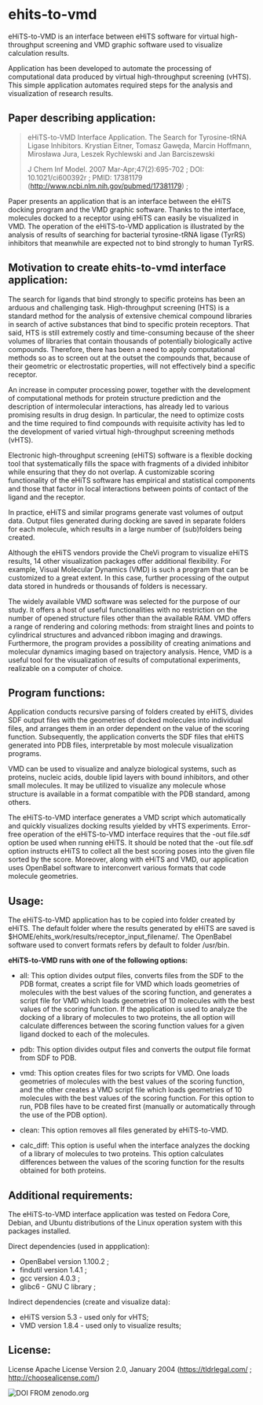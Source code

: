 ehits-to-vmd
============

eHiTS-to-VMD is an interface between eHiTS software for virtual high-throughput screening and VMD graphic software used to visualize calculation results.

Application has been developed to automate the processing of computational data produced by virtual high-throughput screening (vHTS).
This simple application automates required steps for the analysis and visualization of research results. 


Paper describing application:
---------------------------------------------

> eHiTS-to-VMD Interface Application. The Search for Tyrosine-tRNA Ligase Inhibitors.
> Krystian Eitner, Tomasz Gawęda, Marcin Hoffmann, Mirosława Jura, Leszek Rychlewski and Jan Barciszewski
>
> J Chem Inf Model. 2007 Mar-Apr;47(2):695-702 ;
> DOI: 10.1021/ci600392r ;
> PMID: 17381179 (http://www.ncbi.nlm.nih.gov/pubmed/17381179) ;


Paper presents an application that is an interface between the eHiTS docking program and the VMD graphic software. 
Thanks to the interface, molecules docked to a receptor using eHiTS can easily be visualized in VMD. 
The operation of the eHiTS-to-VMD application is illustrated by the analysis of results of searching for bacterial tyrosine-tRNA ligase (TyrRS) inhibitors that meanwhile are expected not to bind strongly to human TyrRS.




Motivation to create ehits-to-vmd interface application:
------------------------------------------------------------

The search for ligands that bind strongly to specific proteins has been an arduous and challenging task. 
High-throughput screening (HTS) is a standard method for the analysis of extensive chemical compound libraries in search of active substances that bind to specific protein receptors.
That said, HTS is still extremely costly and time-consuming because of the sheer volumes of libraries that contain thousands of potentially biologically active compounds.
Therefore, there has been a need to apply computational methods so as to screen out at the outset the compounds that, because of their geometric or electrostatic properties, will not effectively bind a specific receptor.

An increase in computer processing power, together with the development of computational methods for protein structure prediction and the description of intermolecular interactions, has already led to various promising results in drug design. 
In particular, the need to optimize costs and the time required to find compounds with requisite activity has led to the development of varied virtual high-throughput screening methods (vHTS).


Electronic high-throughput screening (eHiTS) software is a flexible docking tool that systematically fills the space with fragments of a divided inhibitor while ensuring that they do not overlap. 
A customizable scoring functionality of the eHiTS software has empirical and statistical components and those that factor in local interactions between points of contact of the ligand and the receptor. 

In practice, eHiTS and similar programs generate vast volumes of output data. 
Output files generated during docking are saved in separate folders for each molecule, which results in a large number of (sub)folders being created.

Although the eHiTS vendors provide the CheVi program to visualize eHiTS results, 14 other visualization packages offer
additional flexibility. For example, Visual Molecular Dynamics (VMD) is such a program that can be customized to a great extent. 
In this case, further processing of the output data stored in hundreds or thousands of folders is necessary.

The widely available VMD software was selected for the purpose of our study. It offers a host of useful functionalities with no restriction on the number of opened structure files other than the available RAM. 
VMD offers a range of rendering and coloring methods: from straight lines and points to cylindrical structures and advanced ribbon imaging and drawings.
Furthermore, the program provides a possibility of creating animations and molecular dynamics imaging based on trajectory analysis. Hence, VMD is a useful tool for the visualization of results of computational experiments, realizable on a computer of choice. 



Program functions:
----------------------

Application conducts recursive parsing of folders created by eHiTS, divides SDF output files with the geometries of docked molecules into individual files, and arranges them in an order dependent on the value of the scoring function. 
Subsequently, the application converts the SDF files that eHiTS generated into PDB files, interpretable by most molecule visualization programs. 

VMD can be used to visualize and analyze biological systems, such as proteins, nucleic acids, double lipid layers with bound inhibitors, and other small molecules. It may be utilized to visualize any molecule whose structure is available in a format compatible with the PDB standard, among others. 


The eHiTS-to-VMD interface generates a VMD script which automatically and quickly visualizes docking results yielded by vHTS experiments. 
Error-free operation of the eHiTS-to-VMD interface requires that the -out file.sdf option be used when running eHiTS. 
It should be noted that the -out file.sdf option instructs eHiTS to collect all the best scoring poses into the given file sorted
by the score. Moreover, along with eHiTS and VMD, our application uses OpenBabel software to interconvert various formats that code molecule geometries.


Usage:
-------------

The eHiTS-to-VMD application has to be copied into folder created by eHiTS. The default folder where the results generated by eHiTS are saved is $HOME/ehits_work/results/receptor_input_filename/. The OpenBabel software used to convert formats refers by default to folder /usr/bin. 

**eHiTS-to-VMD runs with one of the following options:**

* all: This option divides output files, converts files from the SDF to the PDB format, creates a script file for VMD which loads geometries of molecules with the best values of the scoring function, and generates a script file for VMD which loads geometries of 10 molecules with the best values of the scoring function. 
If the application is used to analyze the docking of a library of molecules to two proteins, the all option will calculate differences between the scoring function values for a given ligand docked to each of the molecules.

* pdb: This option divides output files and converts the output file format from SDF to PDB.

* vmd: This option creates files for two scripts for VMD.
One loads geometries of molecules with the best values of the scoring function, and the other creates a VMD script file which loads geometries of 10 molecules with the best values of the scoring function. For this option to run, PDB files have to be created first (manually or automatically through the use of the PDB option).

* clean: This option removes all files generated by eHiTS-to-VMD.

* calc_diff: This option is useful when the interface analyzes the docking of a library of molecules to two proteins. 
This option calculates differences between the values of the scoring function for the results obtained for both proteins.


Additional requirements:
--------------------------

The eHiTS-to-VMD interface application was tested on Fedora Core, Debian, and Ubuntu distributions of the Linux operation system with 
this packages installed.

Direct dependencies (used in appplication):

 * OpenBabel version 1.100.2 ;
 * findutil version 1.4.1 ;
 * gcc version 4.0.3 ;
 * glibc6 - GNU C library ;

Indirect dependencies (create and visualize data):

 * eHiTS version 5.3 - used only for vHTS;
 * VMD version 1.8.4 - used only to visualize results; 

License:
-------------

License Apache License Version 2.0, January 2004 (https://tldrlegal.com/ ; http://choosealicense.com/)


![DOI FROM zenodo.org](https://zenodo.org/badge/4195/0x1fff/ehits-to-vmd.png)
